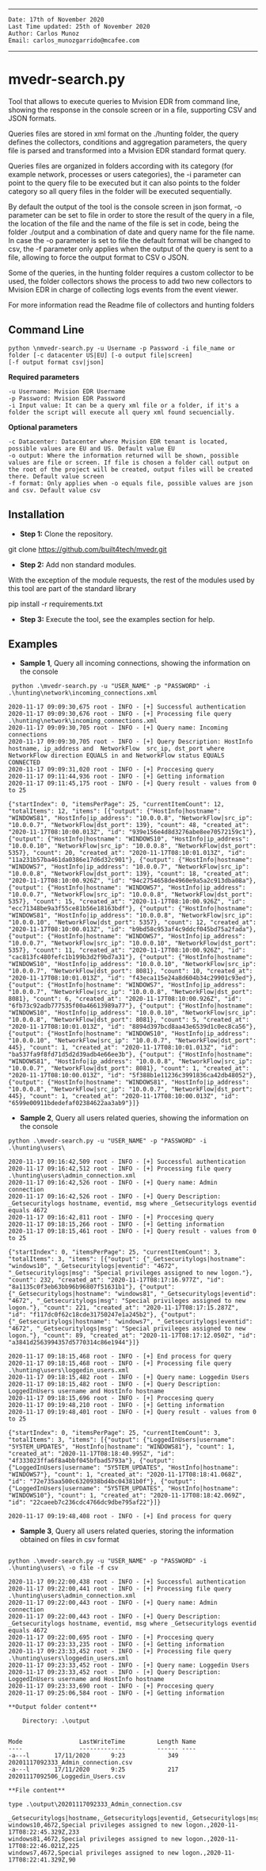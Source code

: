 ﻿___

    Date: 17th of November 2020
    Last Time updated: 25th of November 2020
    Author: Carlos Munoz
    Email: carlos_munozgarrido@mcafee.com

___
# mvedr-search.py

Tool that allows to execute queries to Mvision EDR from command line, showing the response in the console screen or in a file, supporting CSV and JSON formats.

Queries files are stored in xml format on the ./hunting folder, the query defines the collectors, conditions and aggregation parameters, the query file is parsed and transformed into a Mvision EDR standard format query.

Queries files are organized in folders according with its category (for example network, processes or users categories), the -i parameter can point to the query file to be executed but it can also points to the folder category so all query files in the folder will be executed sequentially.

By default the output of the tool is the console screen in json format, -o parameter can be set to file in order to store the result of the query in a file, the location of the file and the name of the file is set in code, being the folder ./output and a combination of date and query name for the file name. In case the -o parameter is set to file the default format will be changed to csv, the -f parameter only applies when the output of the query is sent to a file, allowing to force the output format to CSV o JSON.

Some of the queries, in the hunting folder requires a custom collector to be used, the folder collectors shows the process to add two new collectors to Mvision EDR in charge of collecting logs events from the event viewer.

For more information read the Readme file of collectors and hunting folders

## Command Line
```
python \nmvedr-search.py -u Username -p Password -i file_name or folder [-c datacenter US|EU] [-o output file|screen] 
[-f output format csv|json] 
```
**Required parameters**
```
-u Username: Mvision EDR Username
-p Password: Mvision EDR Password
-i Input value: It can be a query xml file or a folder, if it's a folder the script will execute all query xml found secuencially.
```
**Optional parameters**
```
-c Datacenter: Datacenter where Mvision EDR tenant is located, possible values are EU and US. Default value EU
-o output: Where the information returned will be shown, possible values are file or screen. If file is chosen a folder call output on the root of the project will be created, output files will be created there. Default value screen
-f format: Only applies when -o equals file, possible values are json and csv. Default value csv
```
## Installation

* **Step 1:** Clone the repository. 

git clone https://github.com/built4tech/mvedr.git

* **Step 2:** Add non standard modules.
 
 With the exception of the module requests, the rest of the modules used by this tool are part of the standard library

pip install -r requirements.txt

* **Step 3:** Execute the tool, see the examples section for help.

## Examples


* **Sample 1**, Query all incoming connections, showing the information on the console

```
 python .\mvedr-search.py -u "USER_NAME" -p "PASSWORD" -i .\hunting\network\incoming_connections.xml

2020-11-17 09:09:30,675 root - INFO - [+] Successful authentication
2020-11-17 09:09:30,676 root - INFO - [+] Processing file query .\hunting\network\incoming_connections.xml
2020-11-17 09:09:30,705 root - INFO - [+] Query name: Incoming connections
2020-11-17 09:09:30,705 root - INFO - [+] Query Description: HostInfo hostname, ip_address and  NetworkFlow  src_ip, dst_port where NetworkFlow direction EQUALS in and NetworkFlow status EQUALS CONNECTED
2020-11-17 09:09:31,020 root - INFO - [+] Proccesing query
2020-11-17 09:11:44,936 root - INFO - [+] Getting information
2020-11-17 09:11:45,175 root - INFO - [+] Query result - values from 0 to 25

{"startIndex": 0, "itemsPerPage": 25, "currentItemCount": 12, "totalItems": 12, "items": [{"output": {"HostInfo|hostname": "WINDOWS81", "HostInfo|ip_address": "10.0.0.8", "NetworkFlow|src_ip": "10.0.0.7", "NetworkFlow|dst_port": 139}, "count": 48, "created_at": "2020-11-17T08:10:00.013Z", "id": "939e156e4d8d3276abe8ee70572159c1"}, {"output": {"HostInfo|hostname": "WINDOWS10", "HostInfo|ip_address": "10.0.0.10", "NetworkFlow|src_ip": "10.0.0.8", "NetworkFlow|dst_port": 5357}, "count": 20, "created_at": "2020-11-17T08:10:01.013Z", "id": "11a231b57ba461da0386e17d6d32c901"}, {"output": {"HostInfo|hostname": "WINDOWS7", "HostInfo|ip_address": "10.0.0.7", "NetworkFlow|src_ip": "10.0.0.8", "NetworkFlow|dst_port": 139}, "count": 18, "created_at": "2020-11-17T08:10:00.926Z", "id": "94c2754658de4960e9a5a2c913dba08a"}, {"output": {"HostInfo|hostname": "WINDOWS7", "HostInfo|ip_address": "10.0.0.7", "NetworkFlow|src_ip": "10.0.0.8", "NetworkFlow|dst_port": 5357}, "count": 15, "created_at": "2020-11-17T08:10:00.926Z", "id": "ecc71348be9a3f55ce81b56e18163bdf"}, {"output": {"HostInfo|hostname": "WINDOWS81", "HostInfo|ip_address": "10.0.0.8", "NetworkFlow|src_ip": "10.0.0.10", "NetworkFlow|dst_port": 5357}, "count": 12, "created_at": "2020-11-17T08:10:00.013Z", "id": "b9bd58c953af4c9ddcf045bd75a2fada"}, {"output": {"HostInfo|hostname": "WINDOWS7", "HostInfo|ip_address": "10.0.0.7", "NetworkFlow|src_ip": "10.0.0.10", "NetworkFlow|dst_port": 5357}, "count": 11, "created_at": "2020-11-17T08:10:00.926Z", "id": "cac813fc480fefc1b199b3d2f9bd7a31"}, {"output": {"HostInfo|hostname": "WINDOWS10", "HostInfo|ip_address": "10.0.0.10", "NetworkFlow|src_ip": "10.0.0.7", "NetworkFlow|dst_port": 8081}, "count": 10, "created_at": "2020-11-17T08:10:01.013Z", "id": "f43eca115e24a8d604b34c29901c93ed"}, {"output": {"HostInfo|hostname": "WINDOWS7", "HostInfo|ip_address": "10.0.0.7", "NetworkFlow|src_ip": "10.0.0.8", "NetworkFlow|dst_port": 8081}, "count": 6, "created_at": "2020-11-17T08:10:00.926Z", "id": "6fb73c92adb777535f00a46613989a77"}, {"output": {"HostInfo|hostname": "WINDOWS10", "HostInfo|ip_address": "10.0.0.10", "NetworkFlow|src_ip": "10.0.0.8", "NetworkFlow|dst_port": 8081}, "count": 5, "created_at": "2020-11-17T08:10:01.013Z", "id": "8894d397bcd8aa43e6539d1c0ec8ca56"}, {"output": {"HostInfo|hostname": "WINDOWS10", "HostInfo|ip_address": "10.0.0.10", "NetworkFlow|src_ip": "10.0.0.7", "NetworkFlow|dst_port": 445}, "count": 1, "created_at": "2020-11-17T08:10:01.013Z", "id": "ba537fa9f8fd71d5d2d39adb4e66ee3b"}, {"output": {"HostInfo|hostname": "WINDOWS81", "HostInfo|ip_address": "10.0.0.8", "NetworkFlow|src_ip": "10.0.0.7", "NetworkFlow|dst_port": 8081}, "count": 1, "created_at": "2020-11-17T08:10:00.013Z", "id": "5f388b1e11236c3991836ca42db48052"}, {"output": {"HostInfo|hostname": "WINDOWS81", "HostInfo|ip_address": "10.0.0.8", "NetworkFlow|src_ip": "10.0.0.7", "NetworkFlow|dst_port": 445}, "count": 1, "created_at": "2020-11-17T08:10:00.013Z", "id": "6599e00911bdedefaf02384622aa3ab9"}]}
```

* **Sample 2**, Query all users related queries, showing the information on the console

```
python .\mvedr-search.py -u "USER_NAME" -p "PASSWORD" -i .\hunting\users\

2020-11-17 09:16:42,509 root - INFO - [+] Successful authentication
2020-11-17 09:16:42,512 root - INFO - [+] Processing file query .\hunting\users\admin_connection.xml
2020-11-17 09:16:42,526 root - INFO - [+] Query name: Admin  connection
2020-11-17 09:16:42,526 root - INFO - [+] Query Description: _Getsecuritylogs hostname, eventid, msg where _Getsecuritylogs eventid equals 4672
2020-11-17 09:16:42,811 root - INFO - [+] Proccesing query
2020-11-17 09:18:15,266 root - INFO - [+] Getting information
2020-11-17 09:18:15,461 root - INFO - [+] Query result - values from 0 to 25

{"startIndex": 0, "itemsPerPage": 25, "currentItemCount": 3, "totalItems": 3, "items": [{"output": {"_Getsecuritylogs|hostname": "windows10", "_Getsecuritylogs|eventid": "4672", "_Getsecuritylogs|msg": "Special privileges assigned to new logon."}, "count": 232, "created_at": "2020-11-17T08:17:16.977Z", "id": "8a1135c0f3eb63bb96b96807f51631b1"}, {"output": {"_Getsecuritylogs|hostname": "windows81", "_Getsecuritylogs|eventid": "4672", "_Getsecuritylogs|msg": "Special privileges assigned to new logon."}, "count": 221, "created_at": "2020-11-17T08:17:15.287Z", "id": "f117dc0f62c18cde31750247e1a245b2"}, {"output": {"_Getsecuritylogs|hostname": "windows7", "_Getsecuritylogs|eventid": "4672", "_Getsecuritylogs|msg": "Special privileges assigned to new logon."}, "count": 89, "created_at": "2020-11-17T08:17:12.050Z", "id": "a3841d2563994357d5770314c86e1944"}]}

2020-11-17 09:18:15,468 root - INFO - [+] End process for query
2020-11-17 09:18:15,468 root - INFO - [+] Processing file query .\hunting\users\loggedin_users.xml
2020-11-17 09:18:15,482 root - INFO - [+] Query name: Loggedin Users
2020-11-17 09:18:15,482 root - INFO - [+] Query Description: LoggedInUsers username and HostInfo hostname
2020-11-17 09:18:15,696 root - INFO - [+] Proccesing query
2020-11-17 09:19:48,210 root - INFO - [+] Getting information
2020-11-17 09:19:48,401 root - INFO - [+] Query result - values from 0 to 25

{"startIndex": 0, "itemsPerPage": 25, "currentItemCount": 3, "totalItems": 3, "items": [{"output": {"LoggedInUsers|username": "5Y5TEM_UPDATES", "HostInfo|hostname": "WINDOWS81"}, "count": 1, "created_at": "2020-11-17T08:18:40.995Z", "id": "4f333023ffa6f8a4bbf045bfbad5793a"}, {"output": {"LoggedInUsers|username": "5Y5TEM_UPDATES", "HostInfo|hostname": "WINDOWS7"}, "count": 1, "created_at": "2020-11-17T08:18:41.068Z", "id": "72e735aa500c6320938bd4bc04381b0f"}, {"output": {"LoggedInUsers|username": "5Y5TEM_UPDATES", "HostInfo|hostname": "WINDOWS10"}, "count": 1, "created_at": "2020-11-17T08:18:42.069Z", "id": "22caeeb7c236cdc4766dc9dbe795af22"}]}

2020-11-17 09:19:48,408 root - INFO - [+] End process for query
```

* **Sample 3**, Query all users related queries, storing the information obtained on files in csv format

```

python .\mvedr-search.py -u "USER_NAME" -p "PASSWORD" -i .\hunting\users\ -o file -f csv

2020-11-17 09:22:00,438 root - INFO - [+] Successful authentication
2020-11-17 09:22:00,441 root - INFO - [+] Processing file query .\hunting\users\admin_connection.xml
2020-11-17 09:22:00,443 root - INFO - [+] Query name: Admin  connection
2020-11-17 09:22:00,443 root - INFO - [+] Query Description: _Getsecuritylogs hostname, eventid, msg where _Getsecuritylogs eventid equals 4672
2020-11-17 09:22:00,695 root - INFO - [+] Proccesing query
2020-11-17 09:23:33,235 root - INFO - [+] Getting information
2020-11-17 09:23:33,452 root - INFO - [+] Processing file query .\hunting\users\loggedin_users.xml
2020-11-17 09:23:33,452 root - INFO - [+] Query name: Loggedin Users
2020-11-17 09:23:33,452 root - INFO - [+] Query Description: LoggedInUsers username and HostInfo hostname
2020-11-17 09:23:33,690 root - INFO - [+] Proccesing query
2020-11-17 09:25:06,584 root - INFO - [+] Getting information

**Output folder content**

    Directory: .\output


Mode                LastWriteTime         Length Name
----                -------------         ------ ----
-a---l       17/11/2020      9:23            349 20201117092333_Admin_connection.csv
-a---l       17/11/2020      9:25            217 20201117092506_Loggedin_Users.csv

**File content**

type .\output\20201117092333_Admin_connection.csv

_Getsecuritylogs|hostname,_Getsecuritylogs|eventid,_Getsecuritylogs|msg,created_at,count
windows10,4672,Special privileges assigned to new logon.,2020-11-17T08:22:45.329Z,233
windows81,4672,Special privileges assigned to new logon.,2020-11-17T08:22:46.021Z,225
windows7,4672,Special privileges assigned to new logon.,2020-11-17T08:22:41.329Z,90
```